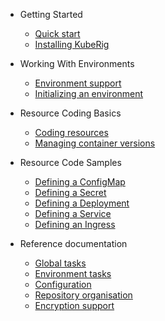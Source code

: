 - Getting Started

    - [Quick start](quick-start.md)
    - [Installing KubeRig](installation.md)

- Working With Environments

    - [Environment support](environment-support.md)
    - [Initializing an environment](initializing-an-environment.md)
    
- Resource Coding Basics

    - [Coding resources](coding-resources.md)
    - [Managing container versions](managing-container-versions.md)

- Resource Code Samples

    - [Defining a ConfigMap](defining-a-configmap.md)
    - [Defining a Secret](defining-a-secret.md)
    - [Defining a Deployment](defining-a-deployment.md)
    - [Defining a Service](defining-a-service.md)
    - [Defining an Ingress](defining-an-ingress.md)

- Reference documentation
    
    - [Global tasks](global-tasks.md)
    - [Environment tasks](environment-tasks.md)
    - [Configuration](configuration.md)
    - [Repository organisation](repository-organisation.md)
    - [Encryption support](encryption-support.md)
    
    